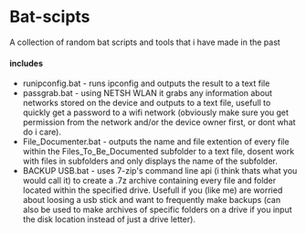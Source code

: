 # Bat-scipts
A collection of random bat scripts and tools that i have made in the past
#### includes
- runipconfig.bat - runs ipconfig and outputs the result to a text file 
- passgrab.bat - using NETSH WLAN it grabs any information about networks stored on the device and outputs to a text file, usefull to quickly get a password to a wifi network (obviously make sure you get permission from the network and/or the device owner first, or dont what do i care).
- File_Documenter.bat - outputs the name and file extention of every file within the Files_To_Be_Documented subfolder to a text file, dosent work with files in subfolders and only displays the name of the subfolder.
- BACKUP USB.bat - uses 7-zip's command line api (i think thats what you would call it) to create a .7z archive containing every file and folder located within the specified drive. Usefull if you (like me) are worried about loosing a usb stick and want to frequently make backups (can also be used to make archives of specific folders on a drive if you input the disk location instead of just a drive letter).
